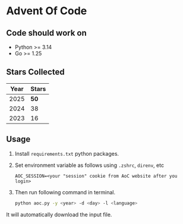 # Advent Of Code

## Code should work on

- Python >= 3.14
- Go >= 1.25

## Stars Collected

| Year | Stars  |
| ---- | ------ |
| 2025 | **50** |
| 2024 | 38     |
| 2023 | 16     |

## Usage

1. Install `requirements.txt` python packages.

2. Set environment variable as follows using `.zshrc`, `direnv`, etc

   ```env
   AOC_SESSION=<your "session" cookie from AoC website after you login>
   ```

3. Then run following command in terminal.

   ```bash
   python aoc.py -y <year> -d <day> -l <language>
   ```

It will automatically download the input file.
